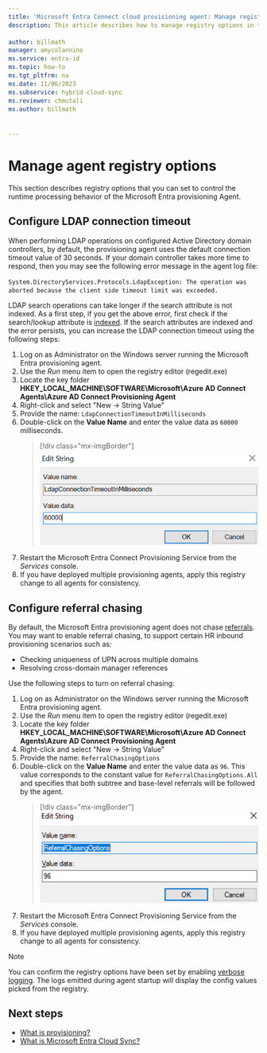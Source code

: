 ```yaml
---
title: 'Microsoft Entra Connect cloud provisioning agent: Manage registry options'
description: This article describes how to manage registry options in the Microsoft Entra Connect cloud provisioning agent.

author: billmath
manager: amycolannino
ms.service: entra-id
ms.topic: how-to
ms.tgt_pltfrm: na
ms.date: 11/06/2023
ms.subservice: hybrid-cloud-sync
ms.reviewer: chmutali
ms.author: billmath


---
```

# Manage agent registry options

This section describes registry options that you can set to control the runtime processing behavior of the Microsoft Entra provisioning Agent. 

## Configure LDAP connection timeout
When performing LDAP operations on configured Active Directory domain controllers, by default, the provisioning agent uses the default connection timeout value of 30 seconds. If your domain controller takes more time to respond, then you may see the following error message in the agent log file: 

`
System.DirectoryServices.Protocols.LdapException: The operation was aborted because the client side timeout limit was exceeded.
`

LDAP search operations can take longer if the search attribute is not indexed. As a first step, if you get the above error, first check if the search/lookup attribute is [indexed](/windows/win32/ad/indexed-attributes). If the search attributes are indexed and the error persists, you can increase the LDAP connection timeout using the following steps: 

1. Log on as Administrator on the Windows server running the Microsoft Entra provisioning agent.
1. Use the *Run* menu item to open the registry editor (regedit.exe) 
1. Locate the key folder **HKEY_LOCAL_MACHINE\SOFTWARE\Microsoft\Azure AD Connect Agents\Azure AD Connect Provisioning Agent**
1. Right-click and select "New -> String Value"
1. Provide the name: 
  `LdapConnectionTimeoutInMilliseconds`
1. Double-click on the **Value Name** and enter the value data as `60000` milliseconds.
    > [!div class="mx-imgBorder"]
    > ![LDAP Connection Timeout](media/how-to-manage-registry-options/ldap-connection-timeout.png)
1. Restart the Microsoft Entra Connect Provisioning Service from the *Services* console.
1. If you have deployed multiple provisioning agents, apply this registry change to all agents for consistency. 

## Configure referral chasing
By default, the Microsoft Entra provisioning agent does not chase [referrals](/windows/win32/ad/referrals). 
You may want to enable referral chasing, to support certain HR inbound provisioning scenarios such as: 
* Checking uniqueness of UPN across multiple domains
* Resolving cross-domain manager references

Use the following steps to turn on referral chasing:

1. Log on as Administrator on the Windows server running the Microsoft Entra provisioning agent.
1. Use the *Run* menu item to open the registry editor (regedit.exe) 
1. Locate the key folder **HKEY_LOCAL_MACHINE\SOFTWARE\Microsoft\Azure AD Connect Agents\Azure AD Connect Provisioning Agent**
1. Right-click and select "New -> String Value"
1. Provide the name: 
  `ReferralChasingOptions`
1. Double-click on the **Value Name** and enter the value data as `96`. This value corresponds to the constant value for `ReferralChasingOptions.All` and specifies that both subtree and base-level referrals will be followed by the agent. 
    > [!div class="mx-imgBorder"]
    > ![Referral Chasing](media/how-to-manage-registry-options/referral-chasing.png)
1. Restart the Microsoft Entra Connect Provisioning Service from the *Services* console.
1. If you have deployed multiple provisioning agents, apply this registry change to all agents for consistency.



> [!NOTE]
> You can confirm the registry options have been set by enabling [verbose logging](how-to-troubleshoot.md#log-files). The logs emitted during agent startup will display the config values picked from the registry. 

## Next steps 

- [What is provisioning?](../what-is-provisioning.md)
- [What is Microsoft Entra Cloud Sync?](what-is-cloud-sync.md)
